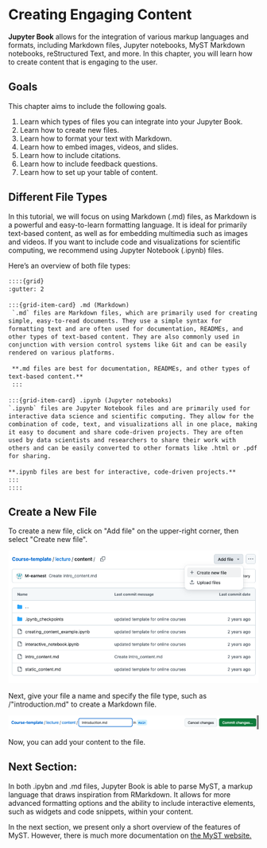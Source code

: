 # Creating Engaging Content 

**Jupyter Book** allows for the integration of various markup languages and formats, including Markdown files, Jupyter notebooks, MyST Markdown notebooks, reStructured Text, and more. In this chapter, you will learn how to create content that is engaging to the user.

## Goals

This chapter aims to include the following goals.

1. Learn which types of files you can integrate into your Jupyter Book.
2. Learn how to create new files.
3. Learn how to format your text with Markdown.
4. Learn how to embed images, videos, and slides.
5. Learn how to include citations. 
6. Learn how to include feedback questions.
7. Learn how to set up your table of content.

## Different File Types 

In this tutorial, we will focus on using Markdown (.md) files, as Markdown is a powerful and easy-to-learn formatting language. It is ideal for primarily text-based content, as well as for embedding multimedia such as images and videos. If you want to include code and visualizations for scientific computing, we recommend using Jupyter Notebook (.ipynb) files.

Here’s an overview of both file types:
```{toggle}
::::{grid}
:gutter: 2

:::{grid-item-card} .md (Markdown)
 `.md` files are Markdown files, which are primarily used for creating simple, easy-to-read documents. They use a simple syntax for formatting text and are often used for documentation, READMEs, and other types of text-based content. They are also commonly used in conjunction with version control systems like Git and can be easily rendered on various platforms.

 **.md files are best for documentation, READMEs, and other types of text-based content.**
 :::

:::{grid-item-card} .ipynb (Jupyter notebooks)
`.ipynb` files are Jupyter Notebook files and are primarily used for interactive data science and scientific computing. They allow for the combination of code, text, and visualizations all in one place, making it easy to document and share code-driven projects. They are often used by data scientists and researchers to share their work with others and can be easily converted to other formats like .html or .pdf for sharing.

**.ipynb files are best for interactive, code-driven projects.**
:::
::::
```


## Create a New File

To create a new file, click on "Add file" on the upper-right corner, then select "Create new file".

![Image of the "add file" button and the "create new file" option.](../../static/new_file.png)

Next, give your file a name and specify the file type, such as /"introduction.md" to create a Markdown file.

![Image of the field where the file name is entered, with "introduction.md" written in it.](../../static/include_type.png)

Now, you can add your content to the file.

## Next Section:

In both .ipybn and .md files, Jupyter Book is able to parse MyST, a markup language that draws inspiration from RMarkdown. It allows for more advanced formatting options and the ability to include interactive elements, such as widgets and code snippets, within your content. 

In the next section, we present only a short overview of the features of MyST. However, there is much more documentation on [the MyST website.](https://myst-parser.readthedocs.io/en/latest/syntax/syntax.html#syntax-core)



